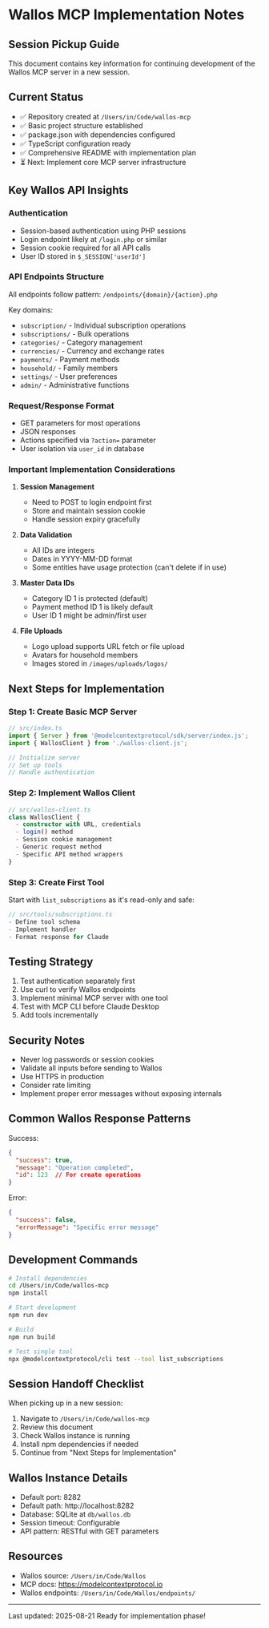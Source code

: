 # Wallos MCP Implementation Notes

## Session Pickup Guide

This document contains key information for continuing development of the Wallos MCP server in a new session.

## Current Status

- ✅ Repository created at `/Users/in/Code/wallos-mcp`
- ✅ Basic project structure established
- ✅ package.json with dependencies configured
- ✅ TypeScript configuration ready
- ✅ Comprehensive README with implementation plan
- ⏳ Next: Implement core MCP server infrastructure

## Key Wallos API Insights

### Authentication
- Session-based authentication using PHP sessions
- Login endpoint likely at `/login.php` or similar
- Session cookie required for all API calls
- User ID stored in `$_SESSION['userId']`

### API Endpoints Structure
All endpoints follow pattern: `/endpoints/{domain}/{action}.php`

Key domains:
- `subscription/` - Individual subscription operations
- `subscriptions/` - Bulk operations
- `categories/` - Category management
- `currencies/` - Currency and exchange rates
- `payments/` - Payment methods
- `household/` - Family members
- `settings/` - User preferences
- `admin/` - Administrative functions

### Request/Response Format
- GET parameters for most operations
- JSON responses
- Actions specified via `?action=` parameter
- User isolation via `user_id` in database

### Important Implementation Considerations

1. **Session Management**
   - Need to POST to login endpoint first
   - Store and maintain session cookie
   - Handle session expiry gracefully

2. **Data Validation**
   - All IDs are integers
   - Dates in YYYY-MM-DD format
   - Some entities have usage protection (can't delete if in use)

3. **Master Data IDs**
   - Category ID 1 is protected (default)
   - Payment method ID 1 is likely default
   - User ID 1 might be admin/first user

4. **File Uploads**
   - Logo upload supports URL fetch or file upload
   - Avatars for household members
   - Images stored in `/images/uploads/logos/`

## Next Steps for Implementation

### Step 1: Create Basic MCP Server
```typescript
// src/index.ts
import { Server } from '@modelcontextprotocol/sdk/server/index.js';
import { WallosClient } from './wallos-client.js';

// Initialize server
// Set up tools
// Handle authentication
```

### Step 2: Implement Wallos Client
```typescript
// src/wallos-client.ts
class WallosClient {
  - constructor with URL, credentials
  - login() method
  - Session cookie management
  - Generic request method
  - Specific API method wrappers
}
```

### Step 3: Create First Tool
Start with `list_subscriptions` as it's read-only and safe:
```typescript
// src/tools/subscriptions.ts
- Define tool schema
- Implement handler
- Format response for Claude
```

## Testing Strategy

1. Test authentication separately first
2. Use curl to verify Wallos endpoints
3. Implement minimal MCP server with one tool
4. Test with MCP CLI before Claude Desktop
5. Add tools incrementally

## Security Notes

- Never log passwords or session cookies
- Validate all inputs before sending to Wallos
- Use HTTPS in production
- Consider rate limiting
- Implement proper error messages without exposing internals

## Common Wallos Response Patterns

Success:
```json
{
  "success": true,
  "message": "Operation completed",
  "id": 123  // For create operations
}
```

Error:
```json
{
  "success": false,
  "errorMessage": "Specific error message"
}
```

## Development Commands

```bash
# Install dependencies
cd /Users/in/Code/wallos-mcp
npm install

# Start development
npm run dev

# Build
npm run build

# Test single tool
npx @modelcontextprotocol/cli test --tool list_subscriptions
```

## Session Handoff Checklist

When picking up in a new session:
1. Navigate to `/Users/in/Code/wallos-mcp`
2. Review this document
3. Check Wallos instance is running
4. Install npm dependencies if needed
5. Continue from "Next Steps for Implementation"

## Wallos Instance Details

- Default port: 8282
- Default path: http://localhost:8282
- Database: SQLite at `db/wallos.db`
- Session timeout: Configurable
- API pattern: RESTful with GET parameters

## Resources

- Wallos source: `/Users/in/Code/Wallos`
- MCP docs: https://modelcontextprotocol.io
- Wallos endpoints: `/Users/in/Code/Wallos/endpoints/`

---

Last updated: 2025-08-21
Ready for implementation phase!